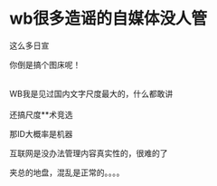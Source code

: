 # wb很多造谣的自媒体没人管


这么多日宣

你倒是搞个图床呢！<br />
<br />
<img src="static/image/smiley/default/time.gif" smilieid="15" border="0" alt="" /><img src="static/image/smiley/default/time.gif" smilieid="15" border="0" alt="" /><img src="static/image/smiley/default/time.gif" smilieid="15" border="0" alt="" />

WB我是见过国内文字尺度最大的，什么都敢讲<br />
<br />
还搞尺度**术竞选

那ID大概率是机器

互联网是没办法管理内容真实性的，很难的了

夹总的地盘，混乱是正常的。。。。
